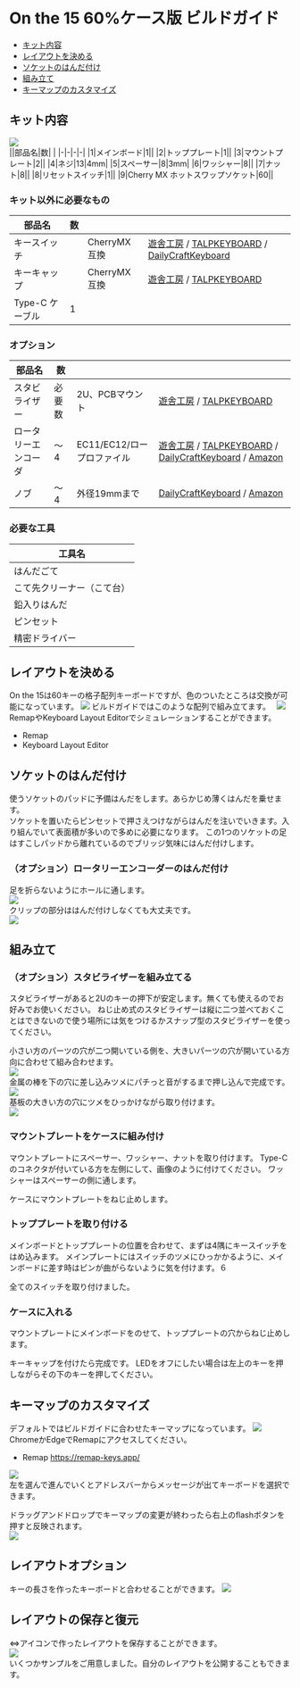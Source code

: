 # On the 15 60%ケース版 ビルドガイド
- [キット内容](#キット内容)
- [レイアウトを決める](#レイアウトを決める)
- [ソケットのはんだ付け](#ソケットのはんだ付け)
- [組み立て](#組み立て)
- [キーマップのカスタマイズ](#キーマップのカスタマイズ)

## キット内容
![](img/IMG_4355.jpg)  
||部品名|数| |
|-|-|-|-|
|1|メインボード|1||
|2|トッププレート|1||
|3|マウントプレート|2||
|4|ネジ|13|4mm|
|5|スペーサー|8|3mm|
|6|ワッシャー|8||
|7|ナット|8||
|8|リセットスイッチ|1||
|9|Cherry MX ホットスワップソケット|60||

### キット以外に必要なもの
|部品名|数|||
|-|-|-|-|
|キースイッチ||CherryMX互換|[遊舎工房](https://shop.yushakobo.jp/collections/all-switches/cherry-mx-%E4%BA%92%E6%8F%9B-%E3%82%B9%E3%82%A4%E3%83%83%E3%83%81) / [TALPKEYBOARD](https://talpkeyboard.net/?category_id=59cf8860ed05e668db003f5d) / [DailyCraftKeyboard](https://shop.dailycraft.jp/collections/mx-switches)|
|キーキャップ||CherryMX互換|[遊舎工房](https://shop.yushakobo.jp/collections/keycaps/cherry-mx-%E4%BA%92%E6%8F%9B-%E3%82%AD%E3%83%BC%E3%82%AD%E3%83%A3%E3%83%83%E3%83%97) / [TALPKEYBOARD](https://talpkeyboard.net/?category_id=59e2acfaed05e644fd004008)|
|Type-C ケーブル|1|||

### オプション
|部品名|数|||
|-|-|-|-|
|スタビライザー|必要数|2U、PCBマウント|[遊舎工房](https://shop.yushakobo.jp/collections/all-keyboard-parts/Stabilizer) / [TALPKEYBOARD](https://talpkeyboard.net/?category_id=5f884b9b3313d216eb50558a)|
|ロータリーエンコーダ|～4|EC11/EC12/ロープロファイル|[遊舎工房](https://shop.yushakobo.jp/search?q=%E3%83%AD%E3%83%BC%E3%82%BF%E3%83%AA%E3%83%BC%E3%82%A8%E3%83%B3%E3%82%B3%E3%83%BC%E3%83%80%E3%83%BC+%E3%83%8E%E3%83%96%E4%BB%98%E3%81%8D) / [TALPKEYBOARD](https://talpkeyboard.net/items/5f3f1a597df28129f2fd4b0f) / [DailyCraftKeyboard](https://shop.dailycraft.jp/products/encoder_low) / [Amazon](https://www.amazon.co.jp/s?k=EC11+%E3%82%A8%E3%83%B3%E3%82%B3%E3%83%BC%E3%83%80%E3%83%BC&language=ja_JP)|
|ノブ|～4|外径19mmまで|[DailyCraftKeyboard](https://shop.dailycraft.jp/products/encoder_lowprofile_knob) / [Amazon](https://www.amazon.co.jp/s?k=%E3%82%A8%E3%83%B3%E3%82%B3%E3%83%BC%E3%83%80%E3%83%BC+%E3%83%8E%E3%83%96)|

### 必要な工具
|工具名|
|-|
|はんだごて|
|こて先クリーナー（こて台）|
|鉛入りはんだ|
|ピンセット|
|精密ドライバー|

## レイアウトを決める
On the 15は60キーの格子配列キーボードですが、色のついたところは交換が可能になっています。
![](img/layout1.png) 
ビルドガイドではこのような配列で組み立てます。　
![](img/layout2.png) 
RemapやKeyboard Layout Editorでシミュレーションすることができます。
- Remap
- Keyboard Layout Editor
## ソケットのはんだ付け
使うソケットのパッドに予備はんだをします。あらかじめ薄くはんだを乗せます。  
ソケットを置いたらピンセットで押さえつけながらはんだを注いでいきます。入り組んでいて表面積が多いので多めに必要になります。 
この1つのソケットの足はすこしパッドから離れているのでブリッジ気味にはんだ付けします。

### （オプション）ロータリーエンコーダーのはんだ付け
足を折らないようにホールに通します。  
![](img/IMG_4410.jpg)   
クリップの部分ははんだ付けしなくても大丈夫です。  
![](img/IMG_4412.jpg)   

## 組み立て
### （オプション）スタビライザーを組み立てる
スタビライザーがあると2Uのキーの押下が安定します。無くても使えるのでお好みでお使いください。
ねじ止め式のスタビライザーは縦に二つ並べておくことはできないので使う場所には気をつけるかスナップ型のスタビライザーを使ってください。
  
小さい方のパーツの穴が二つ開いている側を、大きいパーツの穴が開いている方向に合わせて組み合わせます。  
![](img/IMG_4416.jpg)  
金属の棒を下の穴に差し込みツメにパチっと音がするまで押し込んで完成です。
![](img/IMG_4420.jpg)    
基板の大きい方の穴にツメをひっかけながら取り付けます。  
![](img/IMG_4426.jpg)  

### マウントプレートをケースに組み付け
マウントプレートにスペーサー、ワッシャー、ナットを取り付けます。
Type-Cのコネクタが付いている方を左側にして、画像のように付けてください。
ワッシャーはスペーサーの側に通します。

ケースにマウントプレートをねじ止めします。

### トッププレートを取り付ける
メインボードとトッププレートの位置を合わせて、まずは4隅にキースイッチをはめ込みます。
メインプレートにはスイッチのツメにひっかかるように、メインボードに差す時はピンが曲がらないように気を付けます。６

全てのスイッチを取り付けました。

### ケースに入れる
マウントプレートにメインボードをのせて、トッププレートの穴からねじ止めします。

キーキャップを付けたら完成です。
LEDをオフにしたい場合は左上のキーを押しながらその下のキーを押してください。

## キーマップのカスタマイズ
デフォルトではビルドガイドに合わせたキーマップになっています。
![](img/layout3.png)
ChromeかEdgeでRemapにアクセスしてください。  
- Remap https://remap-keys.app/

![](img/remap1.png)  
左を選んで進んでいくとアドレスバーからメッセージが出てキーボードを選択できます。  

ドラッグアンドドロップでキーマップの変更が終わったら右上のflashボタンを押すと反映されます。  
![](img/remap2.png)  

## レイアウトオプション
キーの長さを作ったキーボードと合わせることができます。
![](img/layoutoption.png)  
## レイアウトの保存と復元
⇔アイコンで作ったレイアウトを保存することができます。  
![](img/savekeymap.png)  
いくつかサンプルをご用意しました。自分のレイアウトを公開することもできます。

